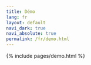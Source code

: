 ```yaml
---
title: Démo
lang: fr
layout: default
navi_dark: true
navi_absolute: true
permalink: /fr/demo.html
---
```


{% include pages/demo.html %}
